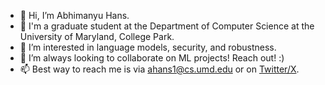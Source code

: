 - 👋 Hi, I’m Abhimanyu Hans.
- 💼 I'm a graduate student at the Department of Computer Science at the University of Maryland, College Park.
- 👀 I’m interested in language models, security, and robustness.
- 🤝 I’m always looking to collaborate on ML projects! Reach out! :)
- 📫 Best way to reach me is via [ahans1@cs.umd.edu](mailto:ahans1@cs.umd.edu) or on [Twitter/X](https://x.com/AHans30).

<!---
AHans30/AHans30 is a ✨ special ✨ repository because its `README.md` (this file) appears on your GitHub profile.
You can click the Preview link to take a look at your changes.
--->
